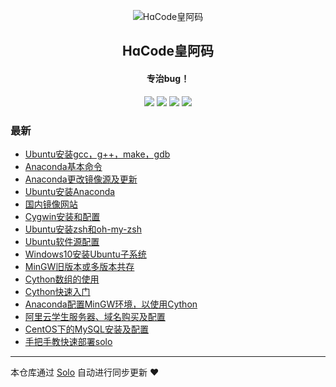 <p align="center"><img alt="HɑCode皇阿码" src="https://hacode.oss-cn-beijing.aliyuncs.com/oneblog/hacode.ico"></p><h2 align="center">
HɑCode皇阿码
</h2>

<h4 align="center">专治bug！</h4>
<p align="center"><a title="HɑCode皇阿码" target="_blank" href="https://github.com/ifir-wu/solo-blog"><img src="https://img.shields.io/github/last-commit/ifir-wu/solo-blog.svg?style=flat-square&color=FF9900"></a>
<a title="GitHub repo size in bytes" target="_blank" href="https://github.com/ifir-wu/solo-blog"><img src="https://img.shields.io/github/repo-size/ifir-wu/solo-blog.svg?style=flat-square"></a>
<a title="Solo Version" target="_blank" href="https://github.com/b3log/solo/releases"><img src="https://img.shields.io/badge/solo-3.6.5-f1e05a.svg?style=flat-square&color=blueviolet"></a>
<a title="Hits" target="_blank" href="https://github.com/b3log/hits"><img src="https://hits.b3log.org/ifir-wu/solo-blog.svg"></a></p>

### 最新

* [Ubuntu安装gcc，g++，make，gdb](http://www.hacode.ltd/articles/2019/09/10/1568127686957.html)
* [Anaconda基本命令](http://www.hacode.ltd/articles/2019/09/10/1568117511750.html)
* [Anaconda更改镜像源及更新](http://www.hacode.ltd/articles/2019/09/10/1568116203158.html)
* [Ubuntu安装Anaconda](http://www.hacode.ltd/articles/2019/09/10/1568115524895.html)
* [国内镜像网站](http://www.hacode.ltd/articles/2019/09/09/1568019546119.html)
* [Cygwin安装和配置](http://www.hacode.ltd/articles/2019/09/09/1568019356852.html)
* [Ubuntu安装zsh和oh-my-zsh](http://www.hacode.ltd/articles/2019/09/09/1568018087531.html)
* [Ubuntu软件源配置](http://www.hacode.ltd/articles/2019/09/09/1568017131072.html)
* [Windows10安装Ubuntu子系统](http://www.hacode.ltd/articles/2019/09/09/1568016856190.html)
* [MinGW旧版本或多版本共存](http://www.hacode.ltd/articles/2019/09/09/1568016203816.html)
* [Cython数组的使用](http://www.hacode.ltd/articles/2019/09/09/1568015810489.html)
* [Cython快速入门](http://www.hacode.ltd/articles/2019/09/09/1567992179932.html)
* [Anaconda配置MinGW环境，以使用Cython](http://www.hacode.ltd/articles/2019/09/09/1567991734272.html)
* [阿里云学生服务器、域名购买及配置](http://www.hacode.ltd/articles/2019/09/08/1567958120745.html)
* [CentOS下的MySQL安装及配置](http://www.hacode.ltd/articles/2019/09/08/1567957261818.html)
* [手把手教快速部署solo](http://www.hacode.ltd/solo)



---

本仓库通过 [Solo](https://github.com/b3log/solo) 自动进行同步更新 ❤️ 
